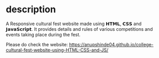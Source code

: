 # description 

A Responsive cultural fest website made using 𝗛𝗧𝗠𝗟, 𝗖𝗦𝗦 and 𝗝𝗮𝘃𝗮𝗦𝗰𝗿𝗶𝗽𝘁. It provides details and rules of various competitions and events 
taking place during the fest.

Please do check the website: 
https://anupshinde04.github.io/college-cultural-fest-website-using-HTML-CSS-and-JS/
